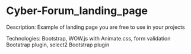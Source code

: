 # Cyber-Forum_landing_page
Description:
Example of landing page you are free to use in your projects


Technologies:
Bootstrap, WOW.js with Animate.css, form validation Bootatrap plugin, 
select2 Bootstrap plugin
